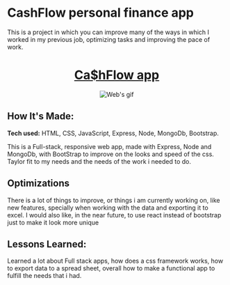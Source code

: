 # CashFlow personal finance app
This is a project in which you can improve many of the ways in which I worked in my previous job, optimizing tasks and improving the pace of work.

<h1 align="center"><a href=""> Ca$hFlow app </a></h1>
<p align="center">
  <img src="" alt="Web's gif" />
</p>


## How It's Made:

**Tech used:** HTML, CSS, JavaScript, Express, Node, MongoDb, Bootstrap.

This is a Full-stack, responsive web app, made with Express, Node and MongoDb, with BootStrap to improve on the looks and speed of the css. Taylor fit to my needs and the needs of the work i needed to do.

## Optimizations

There is a lot of things to improve, or things i am currently working on, like new features, specially when working with the data and exporting it to excel.
I would also like, in the near future, to use react instead of bootstrap just to make it look more unique

## Lessons Learned:

Learned a lot about Full stack apps, how does a css framework works, how to export data to a spread sheet, overall how to make a functional app to fulfill the needs that i had.

